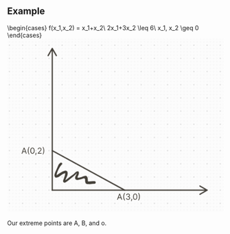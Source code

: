 ## Example
\begin{cases}
f(x_1,x_2) = x_1+x_2\\
2x_1+3x_2 \leq 6\\
x_1, x_2 \geq 0
\end{cases}
![image.png](../assets/image_1713193471646_0.png)

Our extreme points are A, B, and o.